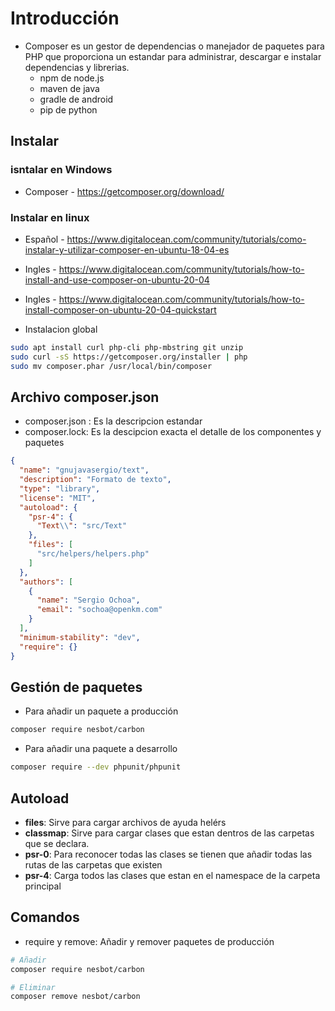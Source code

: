 # Introducción
- Composer es un gestor de dependencias o manejador de paquetes para PHP que
proporciona un estandar para administrar, descargar e instalar dependencias
  y librerias.
    - npm de node.js
    - maven de java
    - gradle de android
    - pip de python

## Instalar
### isntalar en Windows
- Composer - https://getcomposer.org/download/

### Instalar en linux

- Español - https://www.digitalocean.com/community/tutorials/como-instalar-y-utilizar-composer-en-ubuntu-18-04-es
- Ingles - https://www.digitalocean.com/community/tutorials/how-to-install-and-use-composer-on-ubuntu-20-04
- Ingles - https://www.digitalocean.com/community/tutorials/how-to-install-composer-on-ubuntu-20-04-quickstart

- Instalacion global
```bash
sudo apt install curl php-cli php-mbstring git unzip
sudo curl -sS https://getcomposer.org/installer | php
sudo mv composer.phar /usr/local/bin/composer
```

## Archivo composer.json
- composer.json : Es la descripcion estandar
- composer.lock: Es la descipcion exacta el detalle de los componentes y paquetes

```json
{
  "name": "gnujavasergio/text",
  "description": "Formato de texto",
  "type": "library",
  "license": "MIT",
  "autoload": {
    "psr-4": {
      "Text\\": "src/Text"
    },
    "files": [
      "src/helpers/helpers.php"
    ]
  },
  "authors": [
    {
      "name": "Sergio Ochoa",
      "email": "sochoa@openkm.com"
    }
  ],
  "minimum-stability": "dev",
  "require": {}
}
```

## Gestión de paquetes
- Para añadir un paquete a producción
```bash
composer require nesbot/carbon
```
- Para añadir una paquete a desarrollo
```bash
composer require --dev phpunit/phpunit
```

## Autoload
- **files**: Sirve para cargar archivos de ayuda helérs
- **classmap**: Sirve para cargar clases que estan dentros de las carpetas que se declara.
- **psr-0**: Para reconocer todas las clases se tienen que añadir todas las rutas de
  las carpetas que existen
- **psr-4**: Carga todos las clases que estan en el namespace de la carpeta principal

## Comandos

 - require y remove: Añadir y remover paquetes de producción

```bash
# Añadir
composer require nesbot/carbon

# Eliminar
composer remove nesbot/carbon
```
